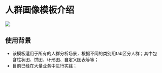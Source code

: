 # 人群画像模板介绍

![](https://img.alicdn.com/tfs/TB1dhpSxv9TBuNjy0FcXXbeiFXa-2840-1596.png)

## 使用背景

- 该模板适用于所有的人群分析场景，根据不同的类别用tab区分人群；其中包含柱状图、饼图、环形图、自定义图表等等；
- 目前已经在大量业务中进行实践；